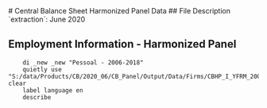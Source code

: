 <meta charset="utf-8"/>
# Central Balance Sheet Harmonized Panel Data
## File Description
`extraction`: June 2020

## **Employment Information - Harmonized Panel**

```
    di _new _new "Pessoal - 2006-2018"
    quietly use "S:/data/Products/CB/2020_06/CB_Panel/Output/Data/Firms/CBHP_I_YFRM_20062018_JUN20_PESSOAL_V01.dta", clear
    label language en
    describe
```







